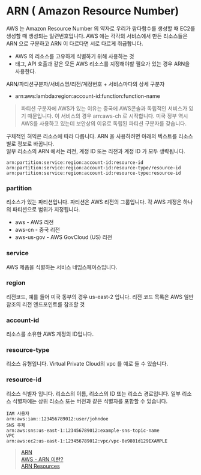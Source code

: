 # ARN ( Amazon Resource Number)

AWS 는 Amazon Resource Number 의 약자로 우리가 람다함수를 생성할 때 EC2를 생성할 때 생성되는 일련번호입니다. 
AWS 에는 각각의 서비스에서 만든 리소스들은 ARN 으로 구분하고 ARN 이 다르다면 서로 다르게 취급합니다. 

- AWS 의 리소스를 고유하게 식별하기 위해 사용하는 것 
- 태그, API 호출과 같은 모든 AWS 리소스를 지정해야할 필요가 있는 경우 ARN을 사용한다. 

ARN/파티션구분자/서비스명/리전/계정번호 + 서비스마다의 상세 구분자

- arn:aws:lambda:region:account-id:function:function-name

> 파티션 구분자에 AWS가 있는 이유는 중국에 AWS콘솔과 독립적인 서비스가 있기 때문입니다. 
> 이 서비스의 경우 arn:aws-ch 로 시작합니다. 미국 정부 역시 AWS를 사용하고 있는데 
> 보안상의 이유로 독립된 파티션 구분자를 갖습니다. 

구체적인 혀익은 리소스에 따라 다릅니다. ARN 을 사용하려면 아래의 텍스트를 리소스 별로 정보로 바꿉니다.  
일부 리소스의 ARN 에서는 리전, 계정 ID 또는 리전과 계정 ID 가 모두 생략됩니다.

```
arn:partition:service:region:account-id:resource-id
arn:partition:service:region:account-id:resource-type/resource-id
arn:partition:service:region:account-id:resource-type:resource-id
```

### partition 

리소스가 있는 파티션입니다. 파티션은 AWS 리전의 그룹입니다. 각 AWS 계정은 하나의 파티션으로 범위가 지정됩니다.  

- aws - AWS 리전 
- aws-cn - 중국 리전 
- aws-us-gov - AWS GovCloud (US) 리전 

### service 

AWS 제품을 식별하는 서비스 네임스페이스입니다. 

### region 

리전코드, 예를 들어 미국 동부의 경우 us-east-2 입니다. 리전 코드 목록은 AWS 일반 참조의 리전 엔드포인트를 참조할 것 

### account-id 

리소스를 소유한 AWS 계정의 ID입니다. 

### resource-type 

리소스 유형입니다. Virtual Private Cloud의 vpc 를 예로 들 수 있습니다. 

### resource-id 

리소스 식별자 입니다. 리소스의 이름, 리소스의 ID 또는 리소스 경로입니다. 일부 리소스 식별자에는 상위 리소스 또는 
버전과 같은 식별자를 포함할 수 있습니다.  

``` 
IAM 사용자   
arn:aws:iam::123456789012:user/johndoe
SNS 주제   
arn:aws:sns:us-east-1:123456789012:example-sns-topic-name
VPC   
arn:aws:ec2:us-east-1:123456789012:vpc/vpc-0e9801d129EXAMPLE
```

> [ARN](https://docs.aws.amazon.com/ko_kr/IAM/latest/UserGuide/reference-arns.html)       
> [AWS - ARN 이란?](https://galid1.tistory.com/387)    
> [ARN Resources](https://may9noy.tistory.com/168)   